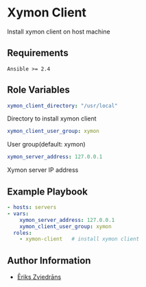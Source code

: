 Xymon Client
=========

Install xymon client on host machine

Requirements
------------

`Ansible >= 2.4`

Role Variables
--------------

```yaml
xymon_client_directory: "/usr/local"
```
Directory to install xymon client

```yaml
xymon_client_user_group: xymon
```
User group(default: xymon)

```yaml
xymon_server_address: 127.0.0.1
```
Xymon server IP address

Example Playbook
----------------

```yaml
- hosts: servers
- vars:
    xymon_server_address: 127.0.0.1
    xymon_client_user_group: xymon
  roles:  
    - xymon-client   # install xymon client
```

Author Information
------------------

* [Ēriks Zviedrāns](mailto:eriks.zviedrans@tieto.com)
